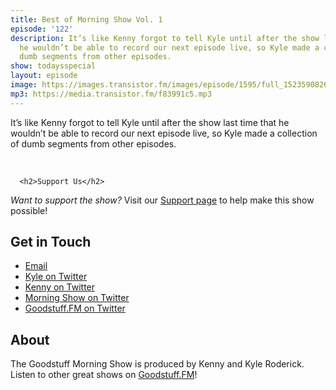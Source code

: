 ```yaml
---
title: Best of Morning Show Vol. 1
episode: '122'
description: It’s like Kenny forgot to tell Kyle until after the show last time that
  he wouldn’t be able to record our next episode live, so Kyle made a collection of
  dumb segments from other episodes.
show: todaysspecial
layout: episode
image: https://images.transistor.fm/images/episode/1595/full_1523590826-artwork.jpg
mp3: https://media.transistor.fm/f83991c5.mp3
---
```


<p>It’s like Kenny forgot to tell Kyle until after the show last time that he wouldn’t be able to record our next episode live, so Kyle made a collection of dumb segments from other episodes.</p>
<br>
      
      <h2>Support Us</h2>
<p><em>Want to support the show?</em> Visit our <a href="https://goodstuff.fm/support">Support page</a> to help make this show possible!</p>

<h2>Get in Touch</h2>
<ul>
  <li><a href="mailto:kyle@goodstuff.fm">Email</a></li>
  <li><a href="http://twitter.com/dogburps">Kyle on Twitter</a></li>
  <li><a href="http://twitter.com/pizzarobotics">Kenny on Twitter</a></li>
  <li><a href="http://twitter.com/morningshowam">Morning Show on Twitter</a></li>
  <li><a href="http://twitter.com/goodstufffm">Goodstuff.FM on Twitter</a></li>
</ul>

<h2>About</h2>
<p>The Goodstuff Morning Show is produced by Kenny and Kyle Roderick. Listen to other great shows on <a href="http://goodstuff.fm/shows">Goodstuff.FM</a>!</p>